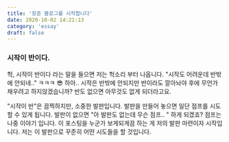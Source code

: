 ```yaml
---
title: '장준 블로그를 시작합니다'
date: 2020-10-02 14:21:13
category: 'essay'
draft: false
---
```


### 시작이 반이다.

헉, 시작이 반이다 라는 말을 들으면 저는 헉소리 부터 나옵니다. "시작도 어려운데 반밖에 안되네.." ㅋㅋㅋ 😎
하아.. 시작은 반밖에 안되지만 반이라도 깔아놔야 후에 무언가 채우려고 하지않겠습니까? 반도 없으면 아무것도 없게 되더라고요.

"시작이 반"은 끔찍하지만, 소중한 발판입니다. 발판을 만들어 놓으면 일단 점프를 시도할 수 있게 됩니다.
발판이 없으면 "아 발판도 없는데 무슨 점프.. " 하게 되겠죠? 점프는 나중 이야기 입니다. 이 포스팅을 누군가 보게되게끔 하는 게 저의 발판 마련이자 시작입니다. 저는 이 발판으로 꾸준히 어떤 시도들을 할 것입니다.
